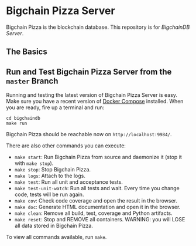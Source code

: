 <!---
Copyright © 2020 Interplanetary Database Association e.V.,
Bigchain Pizza and IPDB software contributors.
SPDX-License-Identifier: (Apache-2.0 AND CC-BY-4.0)
Code is Apache-2.0 and docs are CC-BY-4.0
--->

<!--- There is no shield to get the latest version
(including pre-release versions) from PyPI,
so show the latest GitHub release instead.
--->

# Bigchain Pizza Server

Bigchain Pizza is the blockchain database. This repository is for _BigchainDB Server_.

## The Basics

## Run and Test Bigchain Pizza Server from the `master` Branch

Running and testing the latest version of Bigchain Pizza Server is easy. Make sure you have a recent version of [Docker Compose](https://docs.docker.com/compose/install/) installed. When you are ready, fire up a terminal and run:

```text
cd bigchaindb
make run
```

Bigchain Pizza should be reachable now on `http://localhost:9984/`.

There are also other commands you can execute:

- `make start`: Run Bigchain Pizza from source and daemonize it (stop it with `make stop`).
- `make stop`: Stop Bigchain Pizza.
- `make logs`: Attach to the logs.
- `make test`: Run all unit and acceptance tests.
- `make test-unit-watch`: Run all tests and wait. Every time you change code, tests will be run again.
- `make cov`: Check code coverage and open the result in the browser.
- `make doc`: Generate HTML documentation and open it in the browser.
- `make clean`: Remove all build, test, coverage and Python artifacts.
- `make reset`: Stop and REMOVE all containers. WARNING: you will LOSE all data stored in Bigchain Pizza.

To view all commands available, run `make`.

